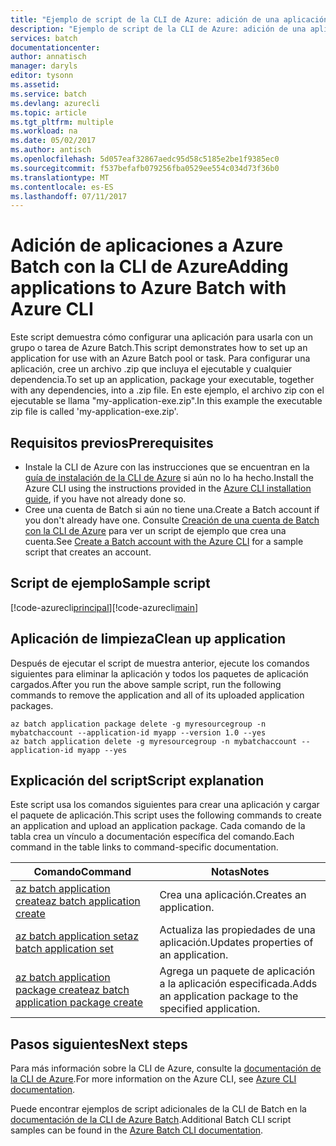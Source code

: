 ```yaml
---
title: "Ejemplo de script de la CLI de Azure: adición de una aplicación a Batch | Microsoft Docs"
description: "Ejemplo de script de la CLI de Azure: adición de una aplicación a Batch"
services: batch
documentationcenter: 
author: annatisch
manager: daryls
editor: tysonn
ms.assetid: 
ms.service: batch
ms.devlang: azurecli
ms.topic: article
ms.tgt_pltfrm: multiple
ms.workload: na
ms.date: 05/02/2017
ms.author: antisch
ms.openlocfilehash: 5d057eaf32867aedc95d58c5185e2be1f9385ec0
ms.sourcegitcommit: f537befafb079256fba0529ee554c034d73f36b0
ms.translationtype: MT
ms.contentlocale: es-ES
ms.lasthandoff: 07/11/2017
---
```

# <a name="adding-applications-to-azure-batch-with-azure-cli"></a><span data-ttu-id="d07a5-103">Adición de aplicaciones a Azure Batch con la CLI de Azure</span><span class="sxs-lookup"><span data-stu-id="d07a5-103">Adding applications to Azure Batch with Azure CLI</span></span>

<span data-ttu-id="d07a5-104">Este script demuestra cómo configurar una aplicación para usarla con un grupo o tarea de Azure Batch.</span><span class="sxs-lookup"><span data-stu-id="d07a5-104">This script demonstrates how to set up an application for use with an Azure Batch pool or task.</span></span> <span data-ttu-id="d07a5-105">Para configurar una aplicación, cree un archivo .zip que incluya el ejecutable y cualquier dependencia.</span><span class="sxs-lookup"><span data-stu-id="d07a5-105">To set up an application, package your executable, together with any dependencies, into a .zip file.</span></span> <span data-ttu-id="d07a5-106">En este ejemplo, el archivo zip con el ejecutable se llama "my-application-exe.zip".</span><span class="sxs-lookup"><span data-stu-id="d07a5-106">In this example the executable zip file is called 'my-application-exe.zip'.</span></span>

## <a name="prerequisites"></a><span data-ttu-id="d07a5-107">Requisitos previos</span><span class="sxs-lookup"><span data-stu-id="d07a5-107">Prerequisites</span></span>

- <span data-ttu-id="d07a5-108">Instale la CLI de Azure con las instrucciones que se encuentran en la [guía de instalación de la CLI de Azure](https://docs.microsoft.com/cli/azure/install-azure-cli) si aún no lo ha hecho.</span><span class="sxs-lookup"><span data-stu-id="d07a5-108">Install the Azure CLI using the instructions provided in the [Azure CLI installation guide](https://docs.microsoft.com/cli/azure/install-azure-cli), if you have not already done so.</span></span>
- <span data-ttu-id="d07a5-109">Cree una cuenta de Batch si aún no tiene una.</span><span class="sxs-lookup"><span data-stu-id="d07a5-109">Create a Batch account if you don't already have one.</span></span> <span data-ttu-id="d07a5-110">Consulte [Creación de una cuenta de Batch con la CLI de Azure](https://docs.microsoft.com/azure/batch/scripts/batch-cli-sample-create-account) para ver un script de ejemplo que crea una cuenta.</span><span class="sxs-lookup"><span data-stu-id="d07a5-110">See [Create a Batch account with the Azure CLI](https://docs.microsoft.com/azure/batch/scripts/batch-cli-sample-create-account) for a sample script that creates an account.</span></span>

## <a name="sample-script"></a><span data-ttu-id="d07a5-111">Script de ejemplo</span><span class="sxs-lookup"><span data-stu-id="d07a5-111">Sample script</span></span>

<span data-ttu-id="d07a5-112">[!code-azurecli[principal](../../../cli_scripts/batch/add-application/add-application.sh "Agregar aplicación")]</span><span class="sxs-lookup"><span data-stu-id="d07a5-112">[!code-azurecli[main](../../../cli_scripts/batch/add-application/add-application.sh "Add Application")]</span></span>

## <a name="clean-up-application"></a><span data-ttu-id="d07a5-113">Aplicación de limpieza</span><span class="sxs-lookup"><span data-stu-id="d07a5-113">Clean up application</span></span>

<span data-ttu-id="d07a5-114">Después de ejecutar el script de muestra anterior, ejecute los comandos siguientes para eliminar la aplicación y todos los paquetes de aplicación cargados.</span><span class="sxs-lookup"><span data-stu-id="d07a5-114">After you run the above sample script, run the following commands to remove the application and all of its uploaded application packages.</span></span>

```azurecli
az batch application package delete -g myresourcegroup -n mybatchaccount --application-id myapp --version 1.0 --yes
az batch application delete -g myresourcegroup -n mybatchaccount --application-id myapp --yes
```

## <a name="script-explanation"></a><span data-ttu-id="d07a5-115">Explicación del script</span><span class="sxs-lookup"><span data-stu-id="d07a5-115">Script explanation</span></span>

<span data-ttu-id="d07a5-116">Este script usa los comandos siguientes para crear una aplicación y cargar el paquete de aplicación.</span><span class="sxs-lookup"><span data-stu-id="d07a5-116">This script uses the following commands to create an application and upload an application package.</span></span>
<span data-ttu-id="d07a5-117">Cada comando de la tabla crea un vínculo a documentación específica del comando.</span><span class="sxs-lookup"><span data-stu-id="d07a5-117">Each command in the table links to command-specific documentation.</span></span>

| <span data-ttu-id="d07a5-118">Comando</span><span class="sxs-lookup"><span data-stu-id="d07a5-118">Command</span></span> | <span data-ttu-id="d07a5-119">Notas</span><span class="sxs-lookup"><span data-stu-id="d07a5-119">Notes</span></span> |
|---|---|
| [<span data-ttu-id="d07a5-120">az batch application create</span><span class="sxs-lookup"><span data-stu-id="d07a5-120">az batch application create</span></span>](https://docs.microsoft.com/cli/azure/batch/application#create) | <span data-ttu-id="d07a5-121">Crea una aplicación.</span><span class="sxs-lookup"><span data-stu-id="d07a5-121">Creates an application.</span></span>  |
| [<span data-ttu-id="d07a5-122">az batch application set</span><span class="sxs-lookup"><span data-stu-id="d07a5-122">az batch application set</span></span>](https://docs.microsoft.com/cli/azure/batch/application#set) | <span data-ttu-id="d07a5-123">Actualiza las propiedades de una aplicación.</span><span class="sxs-lookup"><span data-stu-id="d07a5-123">Updates properties of an application.</span></span>  |
| [<span data-ttu-id="d07a5-124">az batch application package create</span><span class="sxs-lookup"><span data-stu-id="d07a5-124">az batch application package create</span></span>](https://docs.microsoft.com/cli/azure/batch/application/package#create) | <span data-ttu-id="d07a5-125">Agrega un paquete de aplicación a la aplicación especificada.</span><span class="sxs-lookup"><span data-stu-id="d07a5-125">Adds an application package to the specified application.</span></span>  |

## <a name="next-steps"></a><span data-ttu-id="d07a5-126">Pasos siguientes</span><span class="sxs-lookup"><span data-stu-id="d07a5-126">Next steps</span></span>

<span data-ttu-id="d07a5-127">Para más información sobre la CLI de Azure, consulte la [documentación de la CLI de Azure](https://docs.microsoft.com/cli/azure/overview).</span><span class="sxs-lookup"><span data-stu-id="d07a5-127">For more information on the Azure CLI, see [Azure CLI documentation](https://docs.microsoft.com/cli/azure/overview).</span></span>

<span data-ttu-id="d07a5-128">Puede encontrar ejemplos de script adicionales de la CLI de Batch en la [documentación de la CLI de Azure Batch](../batch-cli-samples.md).</span><span class="sxs-lookup"><span data-stu-id="d07a5-128">Additional Batch CLI script samples can be found in the [Azure Batch CLI documentation](../batch-cli-samples.md).</span></span>
